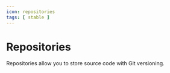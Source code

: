 ```yaml
---
icon: repositories
tags: [ stable ]
---
```

# Repositories

Repositories allow you to store source code with Git versioning.
